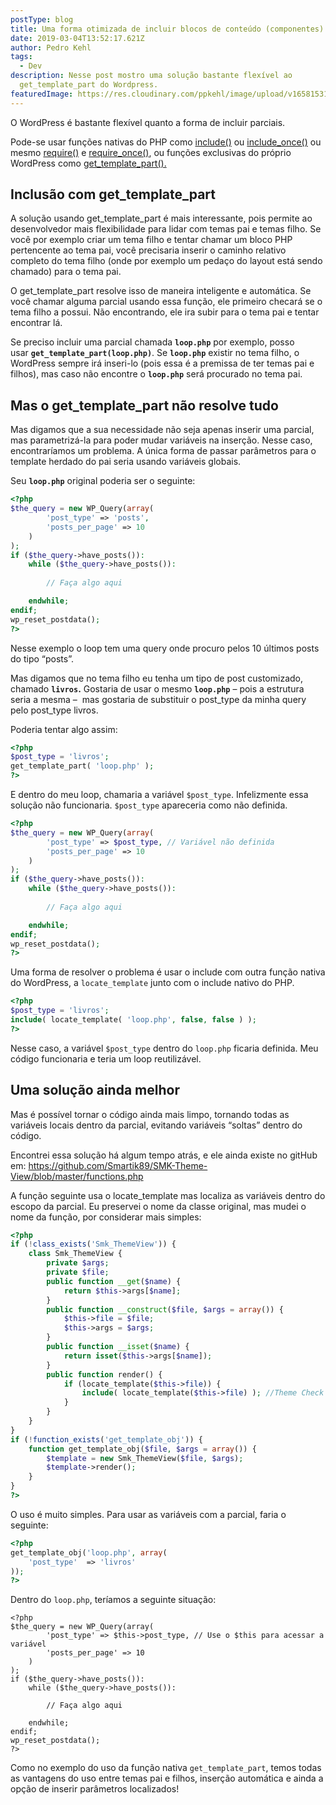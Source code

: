 ```yaml
---
postType: blog
title: Uma forma otimizada de incluir blocos de conteúdo (componentes) no WordPress
date: 2019-03-04T13:52:17.621Z
author: Pedro Kehl
tags:
  - Dev
description: Nesse post mostro uma solução bastante flexível ao
  get_template_part do Wordpress.
featuredImage: https://res.cloudinary.com/ppkehl/image/upload/v1658153129/template_parts_h77ngc.png
---
```

O WordPress é bastante flexível quanto a forma de incluir parciais.

Pode-se usar funções nativas do PHP como [include()](http://php.net/manual/pt_BR/function.include.php) ou [include_once()](http://php.net/manual/pt_BR/function.include-once.php) ou mesmo [require()](http://php.net/manual/pt_BR/function.require.php) e [require_once()](http://php.net/manual/pt_BR/function.require-once.php), ou funções exclusivas do próprio WordPress como [get_template_part().](https://developer.wordpress.org/reference/functions/get_template_part/)

## Inclusão com get_template_part

A solução usando get_template_part é mais interessante, pois permite ao desenvolvedor mais flexibilidade para lidar com temas pai e temas filho. Se você por exemplo criar um tema filho e tentar chamar um bloco PHP pertencente ao tema pai, você precisaria inserir o caminho relativo completo do tema filho (onde por exemplo um pedaço do layout está sendo chamado) para o tema pai.

O get_template_part resolve isso de maneira inteligente e automática. Se você chamar alguma parcial usando essa função, ele primeiro checará se o tema filho a possui. Não encontrando, ele ira subir para o tema pai e tentar encontrar lá.

Se preciso incluir uma parcial chamada **`loop.php`** por exemplo, posso usar **`get_template_part(loop.php)`**. Se **`loop.php`** existir no tema filho, o WordPress sempre irá inseri-lo (pois essa é a premissa de ter temas pai e filhos), mas caso não encontre o **`loop.php`** será procurado no tema pai.

## Mas o get_template_part não resolve tudo

Mas digamos que a sua necessidade não seja apenas inserir uma parcial, mas parametrizá-la para poder mudar variáveis na inserção. Nesse caso, encontraríamos um problema. A única forma de passar parâmetros para o template herdado do pai seria usando variáveis globais.

Seu **`loop.php`** original poderia ser o seguinte:

```php
<?php
$the_query = new WP_Query(array(
        'post_type' => 'posts',
        'posts_per_page' => 10
    )
);
if ($the_query->have_posts()):
    while ($the_query->have_posts()):
        
        // Faça algo aqui

    endwhile;
endif;
wp_reset_postdata();
?>
```

Nesse exemplo o loop tem uma query onde procuro pelos 10 últimos posts  do tipo “posts”.

Mas digamos que no tema filho eu tenha um tipo de post customizado, chamado **`livros`.** Gostaria de usar o mesmo **`loop.php`** – pois a estrutura seria a mesma –  mas gostaria de substituir o post_type da minha query pelo post_type livros.

Poderia tentar algo assim:

```php
<?php
$post_type = 'livros'; 
get_template_part( 'loop.php' );
?>
```

E dentro do meu loop, chamaria a variável `$post_type`. Infelizmente essa solução não funcionaria. `$post_type` apareceria como não definida.

```php
<?php
$the_query = new WP_Query(array(
        'post_type' => $post_type, // Variável não definida
        'posts_per_page' => 10
    )
);
if ($the_query->have_posts()):
    while ($the_query->have_posts()):
        
        // Faça algo aqui

    endwhile;
endif;
wp_reset_postdata();
?>
```

Uma forma de resolver o problema é usar o include com outra função nativa do WordPress, a `locate_template` junto com o include nativo do PHP.

```php
<?php
$post_type = 'livros'; 
include( locate_template( 'loop.php', false, false ) ); 
?>
```

Nesse caso, a variável `$post_type` dentro do `loop.php` ficaria definida. Meu código funcionaria e teria um loop reutilizável.

## Uma solução ainda melhor

Mas é possível tornar o código ainda mais limpo, tornando todas as variáveis locais dentro da parcial, evitando variáveis “soltas” dentro do código.

Encontrei essa solução há algum tempo atrás, e ele ainda existe no gitHub em: <https://github.com/Smartik89/SMK-Theme-View/blob/master/functions.php>

A função seguinte usa o locate_template mas localiza as variáveis dentro do escopo da parcial. Eu preservei o nome da classe original, mas mudei o nome da função, por considerar mais simples:

```php
<?php
if (!class_exists('Smk_ThemeView')) {
    class Smk_ThemeView {
        private $args;
        private $file;
        public function __get($name) {
            return $this->args[$name];
        }
        public function __construct($file, $args = array()) {
            $this->file = $file;
            $this->args = $args;
        }
        public function __isset($name) {
            return isset($this->args[$name]);
        }
        public function render() {
            if (locate_template($this->file)) {
                include( locate_template($this->file) ); //Theme Check free. Child themes support.
            }
        }
    }
}
if (!function_exists('get_template_obj')) {
    function get_template_obj($file, $args = array()) {
        $template = new Smk_ThemeView($file, $args);
        $template->render();
    }
}
?>
```

O uso é muito simples. Para usar as variáveis com a parcial, faria o seguinte:

```php
<?php
get_template_obj('loop.php', array(
    'post_type'  => 'livros'
));
?>
```

Dentro do `loop.php`, teríamos a seguinte situação:

```phtml
<?php
$the_query = new WP_Query(array(
        'post_type' => $this->post_type, // Use o $this para acessar a variável
        'posts_per_page' => 10
    )
);
if ($the_query->have_posts()):
    while ($the_query->have_posts()):
        
        // Faça algo aqui

    endwhile;
endif;
wp_reset_postdata();
?>
```

Como no exemplo do uso da função nativa `get_template_part`, temos todas as vantagens do uso entre temas pai e filhos, inserção automática e ainda a opção de inserir parâmetros localizados!